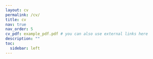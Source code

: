```yaml
---
layout: cv
permalink: /cv/
title: cv
nav: true
nav_order: 5
cv_pdf: example_pdf.pdf # you can also use external links here
description: ""
toc:
  sidebar: left
---
```

